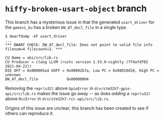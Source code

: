 # `hiffy-broken-usart-object` branch

This branch has a mysterious issue in that the generated `usart_driver` for
the `gemini_bu` has a broken `DW_AT_decl_file` in a single type.

```
$ dwarfdump -kF usart_driver
...
*** DWARF CHECK: DW_AT_decl_file: Does not point to valid file info  filenum=4 filecount=2. ***

CU Name = abi/src/lib.rs
CU Producer = clang LLVM (rustc version 1.53.0-nightly (7f4afdf02 2021-04-22))
DIE OFF = 0x000005a4 GOFF = 0x00002b7a, Low PC = 0x08010d18, High PC = unknown
DW_AT_decl_file             0x00000004

```

Removing the `repr(u32)` above `GpioError` in `drv/stm32h7-gpio-api/src/lib.rs`
makes the issue go away -- as does *adding* a `repr(u32)` above `RccError`
in `drv/stm32h7-rcc-api/src/lib.rs`.

Origins of this issue are unclear; this branch has been created to see if
others can reproduce it.

